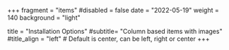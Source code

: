 +++
fragment = "items"
#disabled = false
date = "2022-05-19"
weight = 140
background = "light"

title = "Installation Options"
#subtitle= "Column based items with images"
#title_align = "left" # Default is center, can be left, right or center
+++
